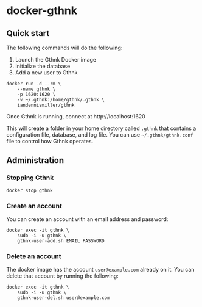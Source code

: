 # docker-gthnk

## Quick start

The following commands will do the following:

1. Launch the Gthnk Docker image
2. Initialize the database
3. Add a new user to Gthnk

```
docker run -d --rm \
    --name gthnk \
    -p 1620:1620 \
    -v ~/.gthnk:/home/gthnk/.gthnk \
    iandennismiller/gthnk
```

Once Gthnk is running, connect at http://localhost:1620

This will create a folder in your home directory called `.gthnk` that contains a configuration file, database, and log file.
You can use `~/.gthnk/gthnk.conf` file to control how Gthnk operates.

## Administration

### Stopping Gthnk

```
docker stop gthnk
```

### Create an account

You can create an account with an email address and password:

```
docker exec -it gthnk \
    sudo -i -u gthnk \
    gthnk-user-add.sh EMAIL PASSWORD
```

### Delete an account

The docker image has the account `user@example.com` already on it.
You can delete that account by running the following:

```
docker exec -it gthnk \
    sudo -i -u gthnk \
    gthnk-user-del.sh user@example.com
```
